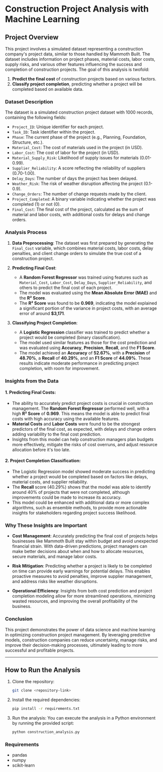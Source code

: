 # Construction Project Analysis with Machine Learning

## Project Overview
This project involves a simulated dataset representing a construction company's project data, similar to those handled by Mammoth Built. The dataset includes information on project phases, material costs, labor costs, supply risks, and various other features influencing the success and completion of construction projects. The goal of this analysis is twofold:
1. **Predict the final cost** of construction projects based on various factors.
2. **Classify project completion**, predicting whether a project will be completed based on available data.

### Dataset Description
The dataset is a simulated construction project dataset with 1000 records, containing the following fields:
- `Project_ID`: Unique identifier for each project.
- `Task_ID`: Task identifier within the project.
- `Phase`: The current phase of the project (e.g., Planning, Foundation, Structure, etc.).
- `Material_Cost`: The cost of materials used in the project (in USD).
- `Labor_Cost`: The cost of labor for the project (in USD).
- `Material_Supply_Risk`: Likelihood of supply issues for materials (0.01-0.99).
- `Supplier_Reliability`: A score reflecting the reliability of suppliers (0.70-1.00).
- `Delay_Days`: The number of days the project has been delayed.
- `Weather_Risk`: The risk of weather disruption affecting the project (0.1-0.9).
- `Change_Orders`: The number of change requests made by the client.
- `Project_Completed`: A binary variable indicating whether the project was completed (1) or not (0).
- `Final_Cost`: The final cost of the project, calculated as the sum of material and labor costs, with additional costs for delays and change orders.

### Analysis Process

1. **Data Preprocessing**: The dataset was first prepared by generating the `Final_Cost` variable, which combines material costs, labor costs, delay penalties, and client change orders to simulate the true cost of a construction project.

2. **Predicting Final Cost**: 
    - A **Random Forest Regressor** was trained using features such as `Material_Cost`, `Labor_Cost`, `Delay_Days`, `Supplier_Reliability`, and others to predict the final cost of each project.
    - The model was evaluated using the **Mean Absolute Error (MAE)** and the **R² Score**.
    - The **R² Score** was found to be **0.969**, indicating the model explained a significant portion of the variance in project costs, with an average error of around **$3,171**.

3. **Classifying Project Completion**:
    - A **Logistic Regression** classifier was trained to predict whether a project would be completed (binary classification).
    - The model used similar features as those for the cost prediction and was evaluated using **Accuracy**, **Precision**, **Recall**, and the **F1 Score**.
    - The model achieved an **Accuracy** of **52.67%**, with a **Precision** of **48.70%**, a **Recall** of **40.29%**, and an **F1 Score** of **44.09%**. These results indicate moderate performance in predicting project completion, with room for improvement.

### Insights from the Data

#### 1. **Predicting Final Costs**:
   - The ability to accurately predict project costs is crucial in construction management. The **Random Forest Regressor** performed well, with a high **R² Score** of **0.969**. This means the model is able to predict final costs with high accuracy using the available features.
   - **Material Costs** and **Labor Costs** were found to be the strongest predictors of the final cost, as expected, with delays and change orders adding variability to the final cost prediction.
   - Insights from this model can help construction managers plan budgets more effectively, mitigate the risks of cost overruns, and adjust resource allocation before it's too late.

#### 2. **Project Completion Classification**:
   - The Logistic Regression model showed moderate success in predicting whether a project would be completed based on factors like delays, material costs, and supplier reliability.
   - The **Recall** score (40.29%) shows that the model was able to identify around 40% of projects that were not completed, although improvements could be made to increase its accuracy.
   - This model could be enhanced with additional data or more complex algorithms, such as ensemble methods, to provide more actionable insights for stakeholders regarding project success likelihood.

### Why These Insights are Important
- **Cost Management**: Accurately predicting the final cost of projects helps businesses like Mammoth Built stay within budget and avoid unexpected financial strain. With data-driven predictions, project managers can make better decisions about when and how to allocate resources, secure materials, and manage labor costs.
  
- **Risk Mitigation**: Predicting whether a project is likely to be completed on time can provide early warnings for potential delays. This enables proactive measures to avoid penalties, improve supplier management, and address risks like weather disruptions.

- **Operational Efficiency**: Insights from both cost prediction and project completion modeling allow for more streamlined operations, minimizing wasted resources, and improving the overall profitability of the business.

### Conclusion
This project demonstrates the power of data science and machine learning in optimizing construction project management. By leveraging predictive models, construction companies can reduce uncertainty, manage risks, and improve their decision-making processes, ultimately leading to more successful and profitable projects.

---

## How to Run the Analysis

1. Clone the repository:
    ```bash
    git clone <repository-link>
    ```

2. Install the required dependencies:
    ```bash
    pip install -r requirements.txt
    ```

3. Run the analysis:
    You can execute the analysis in a Python environment by running the provided script:
    ```bash
    python construction_analysis.py
    ```

### Requirements
- pandas
- numpy
- scikit-learn
